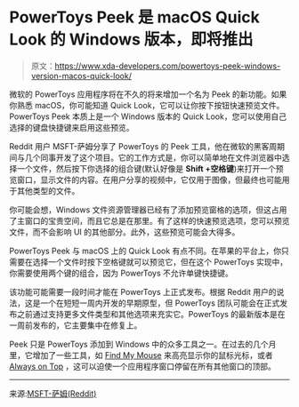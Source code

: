 # PowerToys Peek 是 macOS Quick Look 的 Windows 版本，即将推出

> 原文：<https://www.xda-developers.com/powertoys-peek-windows-version-macos-quick-look/>

微软的 PowerToys 应用程序将在不久的将来增加一个名为 Peek 的新功能。如果你熟悉 macOS，你可能知道 Quick Look，它可以让你按下按钮快速预览文件。PowerToys Peek 本质上是一个 Windows 版本的 Quick Look，您可以使用自己选择的键盘快捷键来启用这些预览。

Reddit 用户 MSFT-萨姆分享了 PowerToys 的 Peek 工具，他在微软的黑客周期间与几个同事开发了这个项目。它的工作方式是，你可以简单地在文件浏览器中选择一个文件，然后按下你选择的组合键(默认好像是 **Shift +空格键**)来打开一个预览窗口，显示文件的内容。在用户分享的视频中，它仅用于图像，但最终也可能用于其他类型的文件。

你可能会想，Windows 文件资源管理器已经有了添加预览窗格的选项，但这占用了主窗口的宝贵空间，而且它总是在那里。有了这样的快速预览选项，您可以预览文件，而不会影响 UI 的其他部分。此外，这些预览可能会大得多。

PowerToys Peek 与 macOS 上的 Quick Look 有点不同。在苹果的平台上，你只需要在选择一个文件时按下空格键就可以预览它，但在这个 PowerToys 实现中，你需要使用两个键的组合，因为 PowerToys 不允许单键快捷键。

该功能可能需要一段时间才能在 PowerToys 上正式发布。根据 Reddit 用户的说法，这是一个在短短一周内开发的早期原型，但 PowerToys 团队可能会在正式发布之前通过支持更多文件类型和其他选项来充实它。PowerToys 的最新版本是在一周前发布的，它主要集中在修复上。

Peek 只是 PowerToys 添加到 Windows 中的众多工具之一。在过去的几个月里，它增加了一些工具，如 [Find My Mouse](https://www.xda-developers.com/powertoys-049-find-mouse/) 来高亮显示你的鼠标光标，或者 [Always on Top](https://www.xda-developers.com/powertoys-0-53-1-adds-web-search-and-always-on-top-tool/) ，这可以迫使一个应用程序窗口停留在所有其他窗口的顶部。

* * *

来源:[MSFT-萨姆(Reddit)](https://www.reddit.com/r/windows/comments/txq2q7/powertoys_peek/)